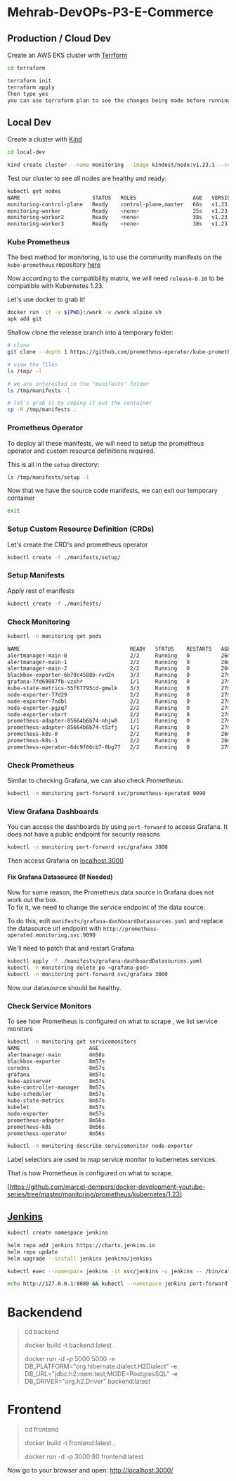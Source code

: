 # Mehrab-DevOPs-P3-E-Commerce

## Production / Cloud Dev

<!--
    Please follow the below instructions in order to access the cluster.
    Run "aws configure --profile YOUR_PROFILE_HERE"
    Use "YOUR_ACCESS_KEY_HERE" as the Access Key ID
    Use "YOUR_SECRET_KEY_HERE" as the Secret Access Key (sensitive - do not upload to git or any version control of any form)
    Use "us-east-1" as the region
    Output format does not matter - You may leave blank
    Run "aws eks --region us-east-1 update-kubeconfig --name YOUR_PROFILE_HERE --profile YOUR_PROFILE_HERE"
-->

Create an AWS EKS cluster with [Terrform]()

```zsh
cd terraform

terraform init
terraform apply
Then type yes
you can use terraform plan to see the changes being made before running apply
```

## Local Dev

Create a cluster with [Kind](https://kind.sigs.k8s.io/docs/user/quick-start/)

```zsh
cd local-dev

kind create cluster --name monitoring --image kindest/node:v1.23.1 --config kind.yaml
```

Test our cluster to see all nodes are healthy and ready:

```zsh
kubectl get nodes
NAME                       STATUS   ROLES                  AGE   VERSION
monitoring-control-plane   Ready    control-plane,master   66s   v1.23.1
monitoring-worker          Ready    <none>                 25s   v1.23.1
monitoring-worker2         Ready    <none>                 38s   v1.23.1
monitoring-worker3         Ready    <none>                 38s   v1.23.1
```

### Kube Prometheus

The best method for monitoring, is to use the community manifests on the `kube-prometheus`
repository [here](https://github.com/prometheus-operator/kube-prometheus)

Now according to the compatibility matrix, we will need `release-0.10` to be compatible with
Kubernetes 1.23. </br>

Let's use docker to grab it!

```zsh
docker run -it -v ${PWD}:/work -w /work alpine sh
apk add git
```

Shallow clone the release branch into a temporary folder:

```zsh
# clone
git clone --depth 1 https://github.com/prometheus-operator/kube-prometheus.git -b release-0.10 /tmp/

# view the files
ls /tmp/ -l

# we are interested in the "manifests" folder
ls /tmp/manifests -l

# let's grab it by coping it out the container
cp -R /tmp/manifests .
```

### Prometheus Operator

To deploy all these manifests, we will need to setup the prometheus operator and custom resource definitions required.

This is all in the `setup` directory:

```zsh
ls /tmp/manifests/setup -l
```

Now that we have the source code manifests, we can exit our temporary container

```zsh
exit
```

### Setup Custom Resource Definition (CRDs)

Let's create the CRD's and prometheus operator

```zsh
kubectl create -f ./manifests/setup/
```

### Setup Manifests

Apply rest of manifests

```zsh
kubectl create -f ./manifests/
```

### Check Monitoring

```zsh
kubectl -n monitoring get pods

NAME                                   READY   STATUS    RESTARTS   AGE
alertmanager-main-0                    2/2     Running   0          26m
alertmanager-main-1                    2/2     Running   0          26m
alertmanager-main-2                    2/2     Running   0          26m
blackbox-exporter-6b79c4588b-rvd2n     3/3     Running   0          27m
grafana-7fd69887fb-vzshr               1/1     Running   0          27m
kube-state-metrics-55f67795cd-gmwlk    3/3     Running   0          27m
node-exporter-77d29                    2/2     Running   0          27m
node-exporter-7ndbl                    2/2     Running   0          27m
node-exporter-pgzq7                    2/2     Running   0          27m
node-exporter-vbxrt                    2/2     Running   0          27m
prometheus-adapter-85664b6b74-nhjw8    1/1     Running   0          27m
prometheus-adapter-85664b6b74-t5zfj    1/1     Running   0          27m
prometheus-k8s-0                       2/2     Running   0          26m
prometheus-k8s-1                       2/2     Running   0          26m
prometheus-operator-6dc9f66cb7-8bg77   2/2     Running   0          27m
```

### Check Prometheus

Similar to checking Grafana, we can also check Prometheus:

```zsh
kubectl -n monitoring port-forward svc/prometheus-operated 9090
```

### View Grafana Dashboards

You can access the dashboards by using `port-forward` to access Grafana.
It does not have a public endpoint for security reasons

```zsh
kubectl -n monitoring port-forward svc/grafana 3000
```

Then access Grafana on [localhost:3000](http://localhost:3000/)

#### Fix Grafana Datasource (If Needed)

Now for some reason, the Prometheus data source in Grafana does not work out the box. \
To fix it, we need to change the service endpoint of the data source.

To do this, edit `manifests/grafana-dashboardDatasources.yaml` and replace the datasource url endpoint with `http://prometheus-operated.monitoring.svc:9090`

We'll need to patch that and restart Grafana

```zsh
kubectl apply -f ./manifests/grafana-dashboardDatasources.yaml
kubectl -n monitoring delete po <grafana-pod>
kubectl -n monitoring port-forward svc/grafana 3000
```

Now our datasource should be healthy.

### Check Service Monitors

To see how Prometheus is configured on what to scrape , we list service monitors

```zsh
kubectl -n monitoring get servicemonitors
NAME                      AGE
alertmanager-main         8m58s
blackbox-exporter         8m57s
coredns                   8m57s
grafana                   8m57s
kube-apiserver            8m57s
kube-controller-manager   8m57s
kube-scheduler            8m57s
kube-state-metrics        8m57s
kubelet                   8m57s
node-exporter             8m57s
prometheus-adapter        8m56s
prometheus-k8s            8m56s
prometheus-operator       8m56s

kubectl -n monitoring describe servicemonitor node-exporter
```

Label selectors are used to map service monitor to kubernetes services. </br>

That is how Prometheus is configured on what to scrape.

[https://github.com/marcel-dempers/docker-development-youtube-series/tree/master/monitoring/prometheus/kubernetes/1.23]

## [Jenkins](https://octopus.com/blog/jenkins-helm-install-guide)

```zsh
kubectl create namespace jenkins

helm repo add jenkins https://charts.jenkins.io
helm repo update
helm upgrade --install jenkins jenkins/jenkins

kubectl exec --namespace jenkins -it svc/jenkins -c jenkins -- /bin/cat /run/secrets/additional/chart-admin-password && echo

echo http://127.0.0.1:8080 && kubectl --namespace jenkins port-forward svc/jenkins 8080:8080
```

# Backendend

> cd backend
>
> docker build -t backend:latest .
>
> docker run -d -p 5000:5000 -e DB_PLATFORM="org.hibernate.dialect.H2Dialect" -e DB_URL="jdbc:h2:mem:test;MODE=PostgresSQL" -e DB_DRIVER="org.h2.Driver" backend:latest

# Frontend

> cd frontend
>
> docker build -t frontend:latest .
>
> docker run -d -p 3000:80 frontend:latest

Now go to your browser and open: <http://localhost:3000/>

<!-- ## Prepare your enviornment

in the project back end directory, enter the command

> `mvn install`

Then, navagate into the `target` directory, and run the command:

> `mvn spring-boot:run`

which will run the Spring enviornment

The enviornment will be limited to the test data contained in this source code.

---

To run the front end, navigate to its directory and run the command:

> `npm install`

After that, running the command:

> `npm start`

within the directory will open the application in your browser. -->
